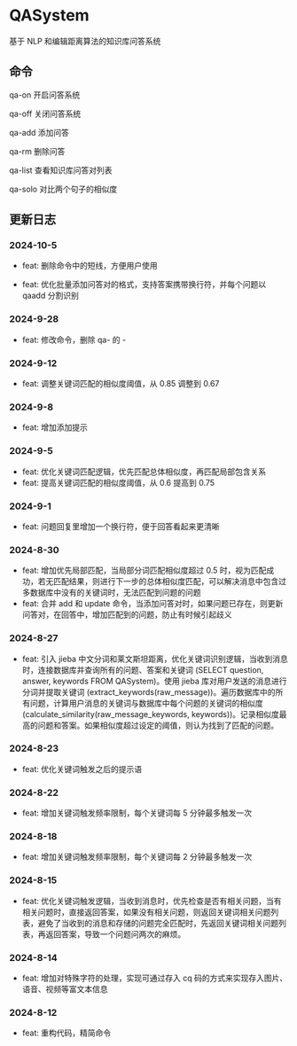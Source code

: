 # QASystem

基于 NLP 和编辑距离算法的知识库问答系统

## 命令

qa-on 开启问答系统

qa-off 关闭问答系统

qa-add 添加问答

qa-rm 删除问答

qa-list 查看知识库问答对列表

qa-solo 对比两个句子的相似度

## 更新日志

### 2024-10-5

- feat: 删除命令中的短线，方便用户使用

- feat: 优化批量添加问答对的格式，支持答案携带换行符，并每个问题以 qaadd 分割识别

### 2024-9-28

- feat: 修改命令，删除 qa- 的 -

### 2024-9-12

- feat: 调整关键词匹配的相似度阈值，从 0.85 调整到 0.67

### 2024-9-8

- feat: 增加添加提示

### 2024-9-5

- feat: 优化关键词匹配逻辑，优先匹配总体相似度，再匹配局部包含关系
- feat: 提高关键词匹配的相似度阈值，从 0.6 提高到 0.75

### 2024-9-1

- feat: 问题回复里增加一个换行符，便于回答看起来更清晰

### 2024-8-30

- feat: 增加优先局部匹配，当局部分词匹配相似度超过 0.5 时，视为匹配成功，若无匹配结果，则进行下一步的总体相似度匹配，可以解决消息中包含过多数据库中没有的关键词时，无法匹配到问题的问题
- feat: 合并 add 和 update 命令，当添加问答对时，如果问题已存在，则更新问答对，在回答中，增加匹配到的问题，防止有时候引起歧义

### 2024-8-27

- feat: 引入 jieba 中文分词和莱文斯坦距离，优化关键词识别逻辑，当收到消息时，连接数据库并查询所有的问题、答案和关键词 (SELECT question, answer, keywords FROM QASystem)。使用 jieba 库对用户发送的消息进行分词并提取关键词 (extract_keywords(raw_message))。遍历数据库中的所有问题，计算用户消息的关键词与数据库中每个问题的关键词的相似度 (calculate_similarity(raw_message_keywords, keywords))。记录相似度最高的问题和答案。如果相似度超过设定的阈值，则认为找到了匹配的问题。

### 2024-8-23

- feat: 优化关键词触发之后的提示语

### 2024-8-22

- feat: 增加关键词触发频率限制，每个关键词每 5 分钟最多触发一次

### 2024-8-18

- feat: 增加关键词触发频率限制，每个关键词每 2 分钟最多触发一次

### 2024-8-15

- feat: 优化关键词触发逻辑，当收到消息时，优先检查是否有相关问题，当有相关问题时，直接返回答案，如果没有相关问题，则返回关键词相关问题列表，避免了当收到的消息和存储的问题完全匹配时，先返回关键词相关问题列表，再返回答案，导致一个问题问两次的麻烦。

### 2024-8-14

- feat: 增加对特殊字符的处理，实现可通过存入 cq 码的方式来实现存入图片、语音、视频等富文本信息

### 2024-8-12

- feat: 重构代码，精简命令
